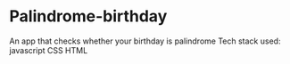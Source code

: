# Palindrome-birthday
An app that checks whether your birthday is palindrome 
Tech stack used:
javascript
CSS
HTML


